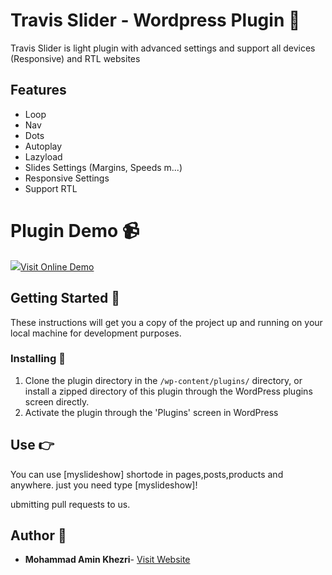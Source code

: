 
# Travis Slider - Wordpress Plugin  🔌

Travis Slider is light plugin with advanced settings and support all devices (Responsive) and RTL websites

## Features

 - Loop
 - Nav
 - Dots
 - Autoplay
 - Lazyload
 - Slides Settings (Margins, Speeds m...)
 - Responsive Settings
 - Support RTL

# Plugin Demo  📹

![](https://khzri.ir/files/travis-slider-screenshot.jpg)[Visit Online Demo](http://demo.khzri.ir/travis-slider)

## Getting Started  🚀

These instructions will get you a copy of the project up and running on your local machine for development purposes.

### [](https://github.com/imranhsayed/wordpress-contributors#installing-wrench)Installing  🔧

1.  Clone the plugin directory in the  `/wp-content/plugins/`  directory, or install a zipped directory of this plugin through the WordPress plugins screen directly.
2.  Activate the plugin through the 'Plugins' screen in WordPress

## [](https://github.com/imranhsayed/wordpress-contributors#use-point_right)Use  👉

You can use [myslideshow] shortode in pages,posts,products and anywhere. just you need type [myslideshow]!

ubmitting pull requests to us.


## Author  👤

-   **Mohammad Amin Khezri**-  [Visit Website]([https://khzri.ir/](https://khzri.ir/))